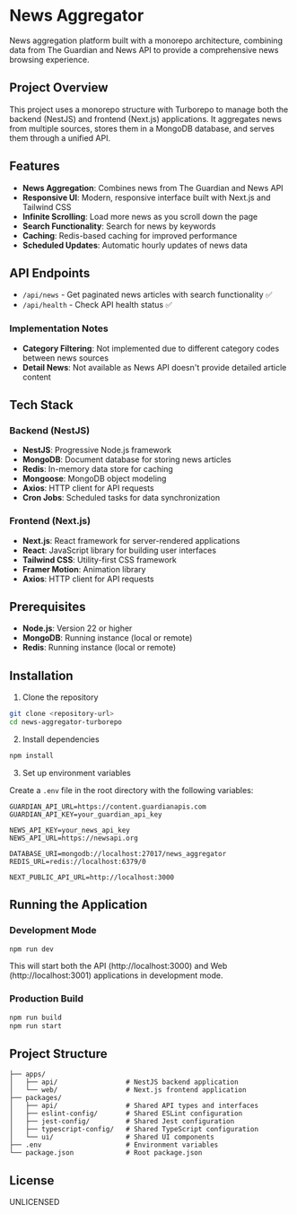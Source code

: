 # News Aggregator

News aggregation platform built with a monorepo architecture, combining data from The Guardian and News API to provide a comprehensive news browsing experience.

## Project Overview

This project uses a monorepo structure with Turborepo to manage both the backend (NestJS) and frontend (Next.js) applications. It aggregates news from multiple sources, stores them in a MongoDB database, and serves them through a unified API.

## Features

- **News Aggregation**: Combines news from The Guardian and News API
- **Responsive UI**: Modern, responsive interface built with Next.js and Tailwind CSS
- **Infinite Scrolling**: Load more news as you scroll down the page
- **Search Functionality**: Search for news by keywords
- **Caching**: Redis-based caching for improved performance
- **Scheduled Updates**: Automatic hourly updates of news data

## API Endpoints

- `/api/news` - Get paginated news articles with search functionality ✅
- `/api/health` - Check API health status ✅

### Implementation Notes

- **Category Filtering**: Not implemented due to different category codes between news sources
- **Detail News**: Not available as News API doesn't provide detailed article content

## Tech Stack

### Backend (NestJS)

- **NestJS**: Progressive Node.js framework
- **MongoDB**: Document database for storing news articles
- **Redis**: In-memory data store for caching
- **Mongoose**: MongoDB object modeling
- **Axios**: HTTP client for API requests
- **Cron Jobs**: Scheduled tasks for data synchronization

### Frontend (Next.js)

- **Next.js**: React framework for server-rendered applications
- **React**: JavaScript library for building user interfaces
- **Tailwind CSS**: Utility-first CSS framework
- **Framer Motion**: Animation library
- **Axios**: HTTP client for API requests

## Prerequisites

- **Node.js**: Version 22 or higher
- **MongoDB**: Running instance (local or remote)
- **Redis**: Running instance (local or remote)

## Installation

1. Clone the repository

```bash
git clone <repository-url>
cd news-aggregator-turborepo
```

2. Install dependencies

```bash
npm install
```

3. Set up environment variables

Create a `.env` file in the root directory with the following variables:

```
GUARDIAN_API_URL=https://content.guardianapis.com
GUARDIAN_API_KEY=your_guardian_api_key

NEWS_API_KEY=your_news_api_key
NEWS_API_URL=https://newsapi.org

DATABASE_URI=mongodb://localhost:27017/news_aggregator
REDIS_URL=redis://localhost:6379/0

NEXT_PUBLIC_API_URL=http://localhost:3000
```

## Running the Application

### Development Mode

```bash
npm run dev
```

This will start both the API (http://localhost:3000) and Web (http://localhost:3001) applications in development mode.

### Production Build

```bash
npm run build
npm run start
```

## Project Structure

```
├── apps/
│   ├── api/                 # NestJS backend application
│   └── web/                 # Next.js frontend application
├── packages/
│   ├── api/                 # Shared API types and interfaces
│   ├── eslint-config/       # Shared ESLint configuration
│   ├── jest-config/         # Shared Jest configuration
│   ├── typescript-config/   # Shared TypeScript configuration
│   └── ui/                  # Shared UI components
├── .env                     # Environment variables
└── package.json             # Root package.json
```

## License

UNLICENSED
